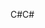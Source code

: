 <span data-ttu-id="8d39c-101">C#</span><span class="sxs-lookup"><span data-stu-id="8d39c-101">C#</span></span>